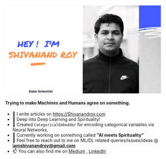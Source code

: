 ![alt text](https://github.com/Shivanandroy/ShivanandRoy/blob/master/Howard%20Ong.png)





#### Trying to make Machines and Humans agree on something.
- 👋 I write articles on https://Shivanandroy.com
- 🔭 Deep into Deep Learning and Spirituality! 
- 🌱 Created `CategoricalEmbedder` for encoding categorical variables via Neural Networks.
- 👯 Currently working on something called **"AI meets Spirituality"**
- 💬 Feel free to reach out to me on ML/DL related queries/issues/ideas @ **iamshivanandroy@gmail.com**
- 📫 You can also find me on [Medium](https://medium.com/@snrspeaks) , [LinkedIn](https://linkedin.com/in/snrspeaks)

